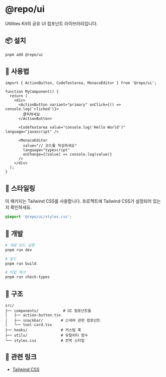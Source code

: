 # @repo/ui

Utilities Kit의 공유 UI 컴포넌트 라이브러리입니다.

## 📦 설치

```bash
pnpm add @repo/ui
```

## 🚀 사용법

```tsx
import { ActionButton, CodeTextarea, MonacoEditor } from '@repo/ui';

function MyComponent() {
  return (
    <div>
      <ActionButton variant="primary" onClick={() => console.log('clicked')}>
        클릭하세요
      </ActionButton>

      <CodeTextarea value="console.log('Hello World')" language="javascript" />

      <MonacoEditor
        value="// 코드를 작성하세요"
        language="typescript"
        onChange={(value) => console.log(value)}
      />
    </div>
  );
}
```

## 🎨 스타일링

이 패키지는 Tailwind CSS를 사용합니다. 프로젝트에 Tailwind CSS가 설정되어 있는지 확인하세요.

```css
@import '@repo/ui/styles.css';
```

## 🔧 개발

```bash
# 개발 모드 실행
pnpm run dev

# 빌드
pnpm run build

# 타입 체크
pnpm run check-types
```

## 📁 구조

```
src/
├── components/           # UI 컴포넌트들
│   ├── action-button.tsx
│   ├── snackbar/        # 스낵바 관련 컴포넌트
│   └── tool-card.tsx
├── hooks/               # 커스텀 훅
├── utils/               # 유틸리티 함수
└── styles.css           # 전역 스타일
```

## 🔗 관련 링크

- [Tailwind CSS](https://tailwindcss.com/)
